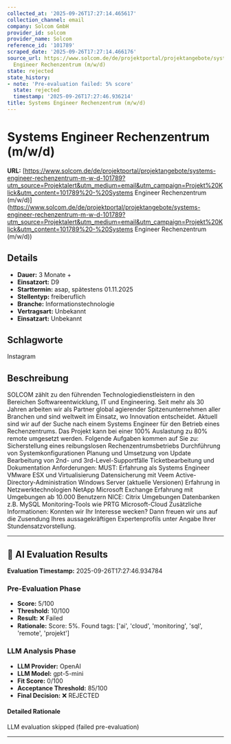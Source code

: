 ```yaml
---
collected_at: '2025-09-26T17:27:14.465617'
collection_channel: email
company: Solcom GmbH
provider_id: solcom
provider_name: Solcom
reference_id: '101789'
scraped_date: '2025-09-26T17:27:14.466176'
source_url: https://www.solcom.de/de/projektportal/projektangebote/systems-engineer-rechenzentrum-m-w-d-101789?utm_source=Projektalert&utm_medium=email&utm_campaign=Projekt%20Klick&utm_content=101789%20-%20Systems
  Engineer Rechenzentrum (m/w/d)
state: rejected
state_history:
- note: 'Pre-evaluation failed: 5% score'
  state: rejected
  timestamp: '2025-09-26T17:27:46.936214'
title: Systems Engineer Rechenzentrum (m/w/d)
---
```




# Systems Engineer Rechenzentrum (m/w/d)
**URL:** [https://www.solcom.de/de/projektportal/projektangebote/systems-engineer-rechenzentrum-m-w-d-101789?utm_source=Projektalert&utm_medium=email&utm_campaign=Projekt%20Klick&utm_content=101789%20-%20Systems Engineer Rechenzentrum (m/w/d)](https://www.solcom.de/de/projektportal/projektangebote/systems-engineer-rechenzentrum-m-w-d-101789?utm_source=Projektalert&utm_medium=email&utm_campaign=Projekt%20Klick&utm_content=101789%20-%20Systems Engineer Rechenzentrum (m/w/d))
## Details
- **Dauer:** 3 Monate +
- **Einsatzort:** D9
- **Starttermin:** asap, spätestens 01.11.2025
- **Stellentyp:** freiberuflich
- **Branche:** Informationstechnologie
- **Vertragsart:** Unbekannt
- **Einsatzart:** Unbekannt

## Schlagworte
Instagram

## Beschreibung
SOLCOM zählt zu den führenden Technologiedienstleistern in den Bereichen Softwareentwicklung, IT und Engineering. Seit mehr als 30 Jahren arbeiten wir als Partner global agierender Spitzenunternehmen aller Branchen und sind weltweit im Einsatz, wo Innovation entscheidet.
Aktuell sind wir auf der Suche nach einem Systems Engineer für den Betrieb eines Rechenzentrums.
Das Projekt kann bei einer 100% Auslastung zu 80% remote umgesetzt werden.
Folgende Aufgaben kommen auf Sie zu:
Sicherstellung eines reibungslosen Rechenzentrumsbetriebs
Durchführung von Systemkonfigurationen
Planung und Umsetzung von Update
Bearbeitung von 2nd- und 3rd-Level-Supportfälle
Ticketbearbeitung und Dokumentation
Anforderungen:
MUST:
Erfahrung als Systems Engineer
VMware ESX und Virtualisierung
Datensicherung mit Veem
Active-Directory-Administration
Windows Server (aktuelle Versionen)
Erfahrung in Netzwerktechnologien
NetApp
Microsoft Exchange
Erfahrung mit Umgebungen ab 10.000 Benutzern
NICE:
Citrix Umgebungen
Datenbanken z.B. MySQL
Monitoring-Tools wie PRTG
Microsoft-Cloud
Zusätzliche Informationen:
Konnten wir Ihr Interesse wecken? Dann freuen wir uns auf die Zusendung Ihres aussagekräftigen Expertenprofils unter Angabe Ihrer Stundensatzvorstellung.

---

## 🤖 AI Evaluation Results

**Evaluation Timestamp:** 2025-09-26T17:27:46.934784

### Pre-Evaluation Phase
- **Score:** 5/100
- **Threshold:** 10/100
- **Result:** ❌ Failed
- **Rationale:** Score: 5%. Found tags: ['ai', 'cloud', 'monitoring', 'sql', 'remote', 'projekt']

### LLM Analysis Phase
- **LLM Provider:** OpenAI
- **LLM Model:** gpt-5-mini
- **Fit Score:** 0/100
- **Acceptance Threshold:** 85/100
- **Final Decision:** ❌ REJECTED

#### Detailed Rationale
LLM evaluation skipped (failed pre-evaluation)

---
